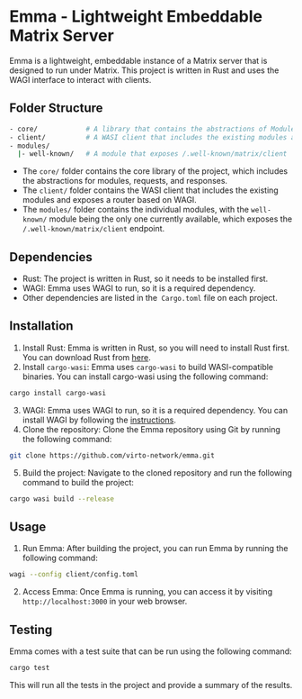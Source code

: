 # Emma - Lightweight Embeddable Matrix Server

Emma is a lightweight, embeddable instance of a Matrix server that is designed to run under Matrix. This project is written in Rust and uses the WAGI interface to interact with clients.

## Folder Structure

```bash
- core/            # A library that contains the abstractions of Module, Request, Response that modules use to interact with the client
- client/          # A WASI client that includes the existing modules and exposes a Router based on WAGI
- modules/
  |- well-known/   # A module that exposes /.well-known/matrix/client
```

- The `core/` folder contains the core library of the project, which includes the abstractions for modules, requests, and responses.
- The `client/` folder contains the WASI client that includes the existing modules and exposes a router based on WAGI.
- The `modules/` folder contains the individual modules, with the `well-known/` module being the only one currently available, which exposes the `/.well-known/matrix/client` endpoint.

## Dependencies

- Rust: The project is written in Rust, so it needs to be installed first.
- WAGI: Emma uses WAGI to run, so it is a required dependency.
- Other dependencies are listed in the` Cargo.toml` file on each project.

## Installation

1. Install Rust: Emma is written in Rust, so you will need to install Rust first. You can download Rust from [here][0].
2. Install `cargo-wasi`: Emma uses `cargo-wasi` to build WASI-compatible binaries. You can install cargo-wasi using the following command:

```bash
cargo install cargo-wasi
```

3. WAGI: Emma uses WAGI to run, so it is a required dependency. You can install WAGI by following the [instructions][1].
4. Clone the repository: Clone the Emma repository using Git by running the following command:

```bash
git clone https://github.com/virto-network/emma.git
```

5. Build the project: Navigate to the cloned repository and run the following command to build the project:

```bash
cargo wasi build --release
```

## Usage

1. Run Emma: After building the project, you can run Emma by running the following command:

```bash
wagi --config client/config.toml
```

2. Access Emma: Once Emma is running, you can access it by visiting `http://localhost:3000` in your web browser.

## Testing

Emma comes with a test suite that can be run using the following command:

```bash
cargo test
```

This will run all the tests in the project and provide a summary of the results.

[0]: https://www.rust-lang.org/tools/install
[1]: https://github.com/deislabs/wagi
